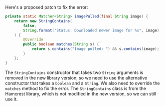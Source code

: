 Here's a proposed patch to fix the error:
```java
private static Matcher<String> imagePulled(final String image) {
    return new StringContains(
        false,
        String.format("Status: Downloaded newer image for %s", image)
    ) {
        @Override
        public boolean matches(String s) {
            return s.contains("Image pulled: ") && s.contains(image);
        }
    };
}
```
The `StringContains` constructor that takes two `String` arguments is removed in the new library version, so we need to use the alternative constructor that takes a `boolean` and a `String`. We also need to override the `matches` method to fix the error. The `StringContains` class is from the Hamcrest library, which is not modified in the new version, so we can still use it.